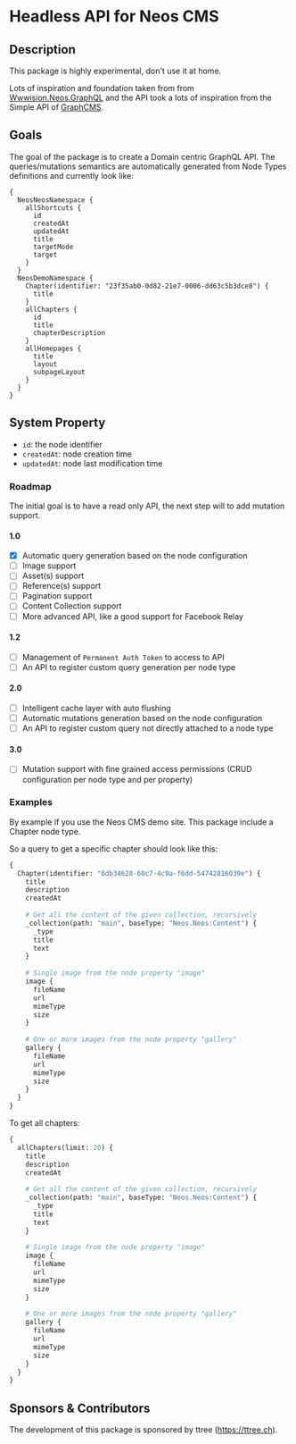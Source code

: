 # Headless API for Neos CMS

## Description

This package is highly experimental, don't use it at home.

Lots of inspiration and foundation taken from from [Wwwision.Neos.GraphQL](https://github.com/bwaidelich/Wwwision.Neos.GraphQL) and the API
took a lots of inspiration from the Simple API of [GraphCMS](https://graphcms.com/docs/api_simple/).

## Goals

The goal of the package is to create a Domain centric GraphQL API. The queries/mutations semantics are automatically
generated from Node Types definitions and currently look like:

```
{
  NeosNeosNamespace {
    allShortcuts {
      id
      createdAt
      updatedAt
      title
      targetMode
      target
    }
  }
  NeosDemoNamespace {
    Chapter(identifier: "23f35ab0-0d82-21e7-0006-dd63c5b3dce8") {
      title
    }
    allChapters {
      id
      title
      chapterDescription
    }
    allHomepages {
      title
      layout
      subpageLayout
    }
  }
}
```

## System Property

- `id`: the node identifier
- `createdAt`: node creation time
- `updatedAt`: node last modification time

### Roadmap

The initial goal is to have a read only API, the next step will to add mutation support.

#### 1.0

- [x] Automatic query generation based on the node configuration
- [ ] Image support
- [ ] Asset(s) support
- [ ] Reference(s) support
- [ ] Pagination support
- [ ] Content Collection support
- [ ] More advanced API, like a good support for Facebook Relay

#### 1.2

- [ ] Management of `Permanent Auth Token` to access to API
- [ ] An API to register custom query generation per node type

#### 2.0

- [ ] Intelligent cache layer with auto flushing
- [ ] Automatic mutations generation based on the node configuration
- [ ] An API to register custom query not directly attached to a node type

#### 3.0

- [ ] Mutation support with fine grained access permissions (CRUD configuration per node type and per property)

### Examples

By example if you use the Neos CMS demo site. This package include a Chapter node type. 

So a query to get a specific chapter should look like this:

```graphql
{
  Chapter(identifier: "6db34628-60c7-4c9a-f6dd-54742816039e") {
    title
    description
    createdAt
    
    # Get all the content of the given collection, recursively
    _collection(path: "main", baseType: "Neos.Neos:Content") {
      _type
      title
      text
    }
    
    # Single image from the node property "image"
    image {
      fileName
      url
      mimeType
      size
    }
    
    # One or more images from the node property "gallery"
    gallery {
      fileName
      url
      mimeType
      size
    }
  }
}
```

To get all chapters:

```graphql
{
  allChapters(limit: 20) {
    title
    description
    createdAt
    
    # Get all the content of the given collection, recursively
    _collection(path: "main", baseType: "Neos.Neos:Content") {
      _type
      title
      text
    }
    
    # Single image from the node property "image"
    image {
      fileName
      url
      mimeType
      size
    }
    
    # One or more images from the node property "gallery"
    gallery {
      fileName
      url
      mimeType
      size
    }
  }
}
```

## Sponsors & Contributors

The development of this package is sponsored by ttree (https://ttree.ch).
